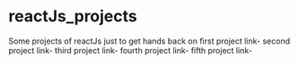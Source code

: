 # reactJs_projects
Some projects of reactJs just to get hands back on
first project link-
second project link-
third project link-
fourth project link-
fifth project link-
